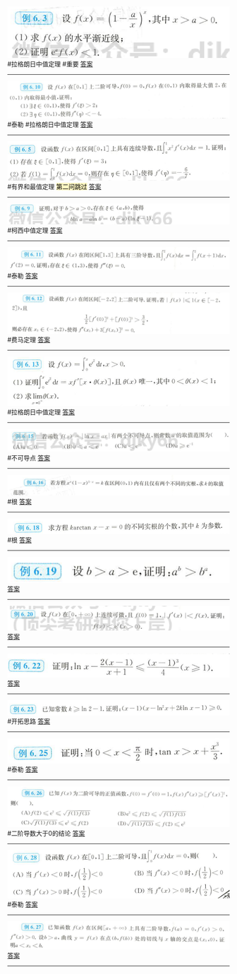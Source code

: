 ![](附件/Pasted%20image%2020220926104240.png)
#拉格朗日中值定理 #重要 
[答案](高数/答案.md#^w35sll)

----
![](附件/Pasted%20image%2020220926105847.png)
#泰勒 #拉格朗日中值定理 
[答案](高数/答案.md#^k049o8)

---
![](附件/Pasted%20image%2020220926145401.png)
#有界和最值定理 <mark style="background: #FFF3A3A6;">第二问跳过</mark>
[答案](高数/答案.md#^is4e6r)

---
![](附件/Pasted%20image%2020220926154142.png)
#柯西中值定理
[答案](高数/答案.md#^kz2bak)

---
![](附件/Pasted%20image%2020220926154730.png)
#泰勒 
[答案](高数/答案.md#^x404mj)

---
![](附件/Pasted%20image%2020220926154838.png)
#费马定理
[答案](高数/答案.md#^f4d30y)

---
![](附件/Pasted%20image%2020220926155027.png)
#拉格朗日中值定理 
[答案](高数/答案.md#^uid4dm)

---
![](附件/Pasted%20image%2020220926155153.png)
#不可导点
[答案](高数/答案.md#^cka9yi)

---
![](附件/Pasted%20image%2020220926155308.png)
#根
[答案](高数/答案.md#^cboitk)

---
![](附件/Pasted%20image%2020220926155358.png)
#根 
[答案](高数/答案.md#^o3530e)

---
![](附件/Pasted%20image%2020220927093854.png)
[答案](高数/答案.md#^iuhvam)

---
![](附件/Pasted%20image%2020220927094150.png)
[答案](高数/答案.md#^ydny0u)

---
![](附件/Pasted%20image%2020220927095234.png)
[答案](高数/答案.md#^2er6z5)

---
![](附件/Pasted%20image%2020220927095927.png)
#开拓思路
[答案](高数/答案.md#^6zp3v1)

---
![](附件/Pasted%20image%2020220927100221.png)
#泰勒 
[答案](高数/答案.md#^vhyhc5)

---
![](附件/Pasted%20image%2020220927100809.png)
#二阶导数大于0的结论
[答案](高数/答案.md#^2y0hrb)

---
![](附件/Pasted%20image%2020220927103105.png)
#泰勒 
[答案](高数/答案.md#^xcp5um)

---
![](附件/Pasted%20image%2020220927103737.png)
[答案](高数/答案.md#^2iqc95)

---
